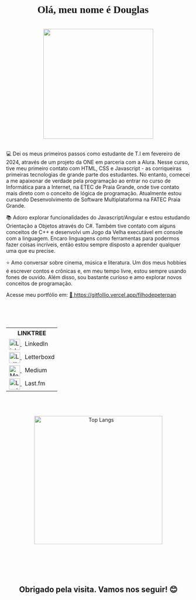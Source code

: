 <link href="https://fonts.googleapis.com/css2?family=Monoton&display=swap" rel="stylesheet">

<h1 align="center" style="font-family: Monoton;">Olá, meu nome é Douglas 👋</h1>
<br>
<div align="center">
  <img src="https://cdn.bsky.app/img/feed_fullsize/plain/did:plc:zhncqke2hrpqhewng3btkf7h/bafkreigai6alvxgdrifv7fbzce273l763tl76gcuyq6khpwtpharh4ggfu@jpeg" width="300">
</div>
<br>
<p align="start"> 💻 Dei os meus primeiros passos como estudante de T.I em fevereiro de 2024, através de um projeto da ONE em parceria com a Alura. Nesse curso, tive meu primeiro contato com HTML, CSS e Javascript - as corriqueiras primeiras tecnologias de grande parte dos estudantes. No entanto, comecei a me apaixonar de verdade pela programação ao entrar no curso de Informática para a Internet, na ETEC de Praia Grande, onde tive contato mais direto com o conceito de lógica de programação. Atualmente estou cursando Desenvolvimento de Software Multiplataforma na FATEC Praia Grande.</p>
<p align="start">📚 Adoro explorar funcionalidades do Javascript/Angular e estou estudando Orientação a Objetos através do C#. Também tive contato com alguns conceitos de C++ e desenvolvi um Jogo da Velha executável em console com a linguagem. Encaro linguagens como ferramentas para podermos fazer coisas incríveis, então estou sempre disposto a aprender qualquer uma que eu precise.</p>
<p align="start">⭐ Amo conversar sobre cinema, música e literatura. Um dos meus hobbies é escrever contos e crônicas e, em meu tempo livre, estou sempre usando fones de ouvido. Além disso, sou bastante curioso e amo explorar novos conceitos de programação. </p>

Acesse meu portfólio em: 
<a href="https://gitfollio.vercel.app/filhodepeterpan"> 🔗
  https://gitfollio.vercel.app/filhodepeterpan
</a>

<!-- GitFolio:start
{
  "gitfolio": "on",
  "name": "Douglas Soares",
  "email": "douglassoares.2609@gmail.com",
  "tagline": "Developer",
  "avatar_url": "https://avatars.githubusercontent.com/u/157928162?v=4",
  "website": "",
  "githubUser": "filhodepeterpan",
  "linkedinUser": "https://www.linkedin.com/in/douglassoaressantos/",
  "about": "Dei os meus primeiros passos como estudante de T.I em fevereiro de 2024, onde comecei a me apaixonar de verdade pela programação ao entrar no curso de Informática para a Internet, na ETEC, e posteriormente no curso superior de Desenvolvimento de Software Multiplataforma na FATEC. Sou empenhado, curioso, gosto de construir bases sólidas de conhecimento teórico para aplicar de forma consistente em projetos práticos, e estou em busca de um estágio.",
  "showStars": false,
  "showFollowers": false,
  "followers": 8,
  "following": 12,
  "themeId": "professional",
  "tech": [
  "HTML/CSS",
  "Javascript",
  "Angular",
  "C#",
  "PHP",
  "Laravel"
],
  "projects": [
  {
    "id": 957367580,
    "repoName": "CASA",
    "url": "https://github.com/filhodepeterpan/CASA",
    "stars": 2,
    "description": "Aplicativo do Projeto C.A.S.A - Trabalho de TCC (ETEC de Praia Grande) do curso Informática para Internet.",
    "image": "https://raw.githubusercontent.com/filhodepeterpan/CASA/refs/heads/main/downloads/telas/horizontal.png",
    "techs": [
      "HTML",
      "CSS",
      "IONIC",
      "Angular",
      "Typescript",
      "PHP",
      "Firebase Realtime Database",
      "MySQL"
    ],
    "deploy": "https://baixeocasa.vercel.app",
    "highlighted": true
  },
  {
    "id": 883802164,
    "repoName": "hollowshop",
    "url": "https://github.com/filhodepeterpan/hollowshop",
    "stars": 0,
    "description": "Projeto para o curso técnico de Informática para Internet na ETEC de Praia  Grande.",
    "image": "https://raw.githubusercontent.com/filhodepeterpan/hollowshop/refs/heads/main/assets/img/screenshots/menu.png",
    "techs": [
      "HTML",
      "CSS",
      "PHP",
      "Javascript",
      "MySQL"
    ],
    "deploy": "",
    "highlighted": false
  },
  {
    "id": 860746028,
    "repoName": "calculadora-imc-poo",
    "url": "https://github.com/filhodepeterpan/calculadora-imc-poo",
    "stars": 0,
    "description": "Uma calculadora de IMC para treinar princípios de POO, for e switch.",
    "image": "",
    "techs": [
      "C#"
    ],
    "deploy": "",
    "highlighted": false
  },
  {
    "id": 1054417750,
    "repoName": "palacio-das-artes",
    "url": "https://github.com/filhodepeterpan/palacio-das-artes",
    "stars": 0,
    "description": "Site desenvolvido para uma proposta de integração web que fosse própria para o Palácio das Artes.",
    "image": "https://raw.githubusercontent.com/filhodepeterpan/palacio-das-artes/main/image.png",
    "techs": [
      "HTML",
      "CSS",
      "Javascript"
    ],
    "deploy": "https://palacio-das-artes.vercel.app/",
    "highlighted": false
  },
  {
    "id": 859653609,
    "repoName": "desafio-fizz-buzz",
    "url": "https://github.com/filhodepeterpan/desafio-fizz-buzz",
    "stars": 0,
    "description": "Desafio proposto pelo Microsoft Learn. Treino de blocos if-elseif-else, operador ternário e operador módulo.",
    "image": "",
    "techs": [
      "C#"
    ],
    "deploy": "",
    "highlighted": false
  },
  {
    "id": 849690764,
    "repoName": "SMES---Sistema-de-Monitoramento-De-Estoque-De-Supermercado",
    "url": "https://github.com/filhodepeterpan/SMES---Sistema-de-Monitoramento-De-Estoque-De-Supermercado",
    "stars": 0,
    "description": "Um site que caracteriza a situação de um estoque baseada nas informações coletadas do usuário via input.",
    "image": "",
    "techs": [
      "HTML",
      "CSS",
      "Javascript"
    ],
    "deploy": "https://smes-sistema-de-monitoramento-de-estoque-de-supermercado.vercel.app/",
    "highlighted": false
  }
]
}
GitFolio:end -->
<br><br><br>
<table align="center">
  <tr>
    <th>LINKTREE</th>
  </tr>
    <tr>
      <td>
        <a href="https://www.linkedin.com/in/douglassoaressantos">
          <img align="center" src="https://upload.wikimedia.org/wikipedia/commons/c/ca/LinkedIn_logo_initials.png" alt="LinkedIn" width="30"/>
        </a>
         &nbsp;&nbsp;LinkedIn
      </td>
    </tr>
   <tr>
      <td>
        <a href="https://letterboxd.com/filhodepeterpan/">
          <img align="center" src="https://a.ltrbxd.com/logos/letterboxd-decal-dots-pos-rgb-500px.png" alt="Letterboxd" width="30"/>
        </a>
        &nbsp;&nbsp;Letterboxd
      </td>
    </tr>
     <tr>
      <td>
        <a href="https://medium.com/@filhodepeterpan">
          <img align="center" src="https://cdn4.iconfinder.com/data/icons/social-media-2210/24/Medium-512.png" alt="Medium" width="30"/>
        </a>
        &nbsp;&nbsp;Medium
      </td>
    </tr>
    <tr>
      <td>
        <a href="https://www.last.fm/pt/user/filhodepeterpan">
          <img align="center" src="https://www.shareicon.net/data/128x128/2015/09/19/103434_logo_512x512.png" alt="LastFM" width="30"/>
        </a>
        &nbsp;&nbsp;Last.fm
      </td>
    </tr>
</table>
<br><br><br>
<div align="center">
  <img src="https://github-readme-stats.vercel.app/api/top-langs/?username=filhodepeterpan&layout=pie&theme=radical&hide=HTML,CSS" alt="Top Langs" width="350">
</div>

<br><br><br><br>
<h2 align="center">Obrigado pela visita. Vamos nos seguir! 😊</h2>
